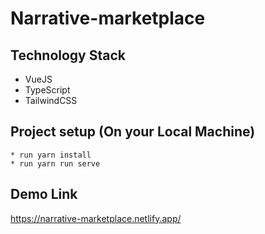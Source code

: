 # Narrative-marketplace

## Technology Stack
* VueJS
* TypeScript
* TailwindCSS


## Project setup (On your Local Machine)
```
* run yarn install
* run yarn run serve
```
## Demo Link
https://narrative-marketplace.netlify.app/
